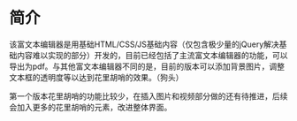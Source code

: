 # 简介
该富文本编辑器是用基础HTML/CSS/JS基础内容（仅包含极少量的jQuery解决基础内容难以实现的部分）开发的，目前已经包括了主流富文本编辑器的功能，可以导出为pdf。与其他富文本编辑器不同的是，目前的版本可以添加背景图片，调整文本框的透明度等以达到花里胡哨的效果。（狗头）

第一个版本花里胡哨的功能比较少，在插入图片和视频部分做的还有待推进，后续会加入更多的花里胡哨的元素，改进整体界面。
